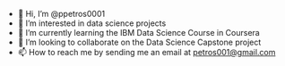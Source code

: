 - 👋 Hi, I’m @ppetros0001
- 👀 I’m interested in data science projects 
- 🌱 I’m currently learning the IBM Data Science Course in Coursera
- 💞️ I’m looking to collaborate on the Data Science Capstone project
- 📫 How to reach me by sending me an email at petros001@gmail.com

<!---
ppetros0001/ppetros0001 is a ✨ special ✨ repository because its `README.md` (this file) appears on your GitHub profile.
You can click the Preview link to take a look at your changes.
--->
